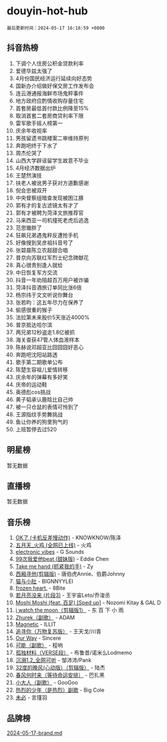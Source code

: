 # douyin-hot-hub

`最后更新时间：2024-05-17 16:18:59 +0800`

## 抖音热榜

1. 下调个人住房公积金贷款利率
1. 爱德华兹太强了
1. 4月份国民经济运行延续向好态势
1. 国新办介绍做好保交房工作发布会
1. 连云港通报海鲜市场鬼秤事件
1. 地方政府应酌情收购存量住宅
1. 首套房最低首付款比例降至15%
1. 取消首套二套房商贷利率下限
1. 雷军歌手摇人榜第一
1. 庆余年收视率
1. 男孩留遗书跳楼案二审维持原判
1. 奔跑吧终于下水了
1. 周杰伦哭了
1. 山西大学辟谣留学生故意不毕业
1. 4月经济数据出炉
1. 王楚然演技
1. 扶老人被讹男子获对方道歉感谢
1. 倪会忠被双开
1. 中央督察组暗查发现被困江豚
1. 郭有才的复古滤镜太有才了
1. 郭有才被聘为菏泽文旅推荐官
1. 马来西亚一司机撞死老虎后逃逸
1. 范思辙胖了
1. 狂飙兄弟遇鬼秤反遭抢手机
1. 好像搜到吴彦祖抖音号了
1. 张碧晨陈立农超甜合唱
1. 普京向苏联红军烈士纪念碑献花
1. 真心很贵别逢人就给
1. 中日恢复军方交流
1. 抖音一年劝阻超百万用户被诈骗
1. 菏泽抖音酒旅订单同比涨6倍
1. 杨宗纬于文文听说你舞台
1. 张若昀：这五年尽力在保养了
1. 偷感很重的猴子
1. 法拉第未来股价5天涨近4000%
1. 普京抵达哈尔滨
1. 两兄弟12秒盗走1.8亿被抓
1. 海关查获47管人体血液样本
1. 陈赫说邓超亚比囧囧囧好恶心
1. 奔跑吧沈阳站路透
1. 歌手第二期歌单公布
1. 陈楚生容祖儿爱情转移
1. 庆余年的弹幕有多好笑
1. 庆帝的运动鞋
1. 奥德彪cos挑战
1. 黄子韬承认鹿晗比自己帅
1. 被一只仓鼠的表情可怜到了
1. 王源指纹手势舞挑战
1. 鱼让你养的狗里狗气的
1. 上班暂停去过520

## 明星榜

暂无数据

## 直播榜

暂无数据

## 音乐榜

1. [OK了 (卡机反差慢动作)](https://sf5-hl-cdn-tos.douyinstatic.com/obj/tos-cn-ve-2774/osXWgLGizaDPmw9B0CIggvCFeIAAebk1YMe8jD) - KNOWKNOW/陈泽
1. [五月天_火鸡 (全网已上线)](https://sf5-hl-cdn-tos.douyinstatic.com/obj/tos-cn-ve-2774/oEtOMSQZstjlJ4nfBEgeqN29IbWjkmDBrFtF2C) - 火鸡
1. [electronic vibes](https://sf5-hl-cdn-tos.douyinstatic.com/obj/tos-cn-ve-2774/oMIpXkYtpBe14gZjOFMCLfhBv1zjK1O3Ztar9Q) - G Sounds
1. [99次我爱他beat (甜妹版)](https://sf27-cdn-tos.douyinstatic.com/obj/tos-cn-ve-2774/ocBPCLaDWFQr2tJdQmEDjGfSYIjegYYPBQZykZ) - Eddie Chen
1. [Take me hand (抓紧我的手)](https://sf3-cdn-tos.douyinstatic.com/obj/tos-cn-ve-2774/os8GB2fDQQmJZTmtomg0gHX5fBACiEgcFgEKYg) - Zy
1. [西厢寻他(剪辑版)](https://sf6-cdn-tos.douyinstatic.com/obj/tos-cn-ve-2774/oUsAVfAQKlRNxEv5qxvIB8o5qmIWUcXbzJKJhw) - 唐伯虎Annie、伯爵Johnny
1. [猫与小肚](https://sf5-hl-cdn-tos.douyinstatic.com/obj/tos-cn-ve-2774/osZeoClMECgK8DYl6VebABgbchEtPYQjZEnRtd) - BIGNNYYLEI
1. [frozen heart.](https://sf3-cdn-tos.douyinstatic.com/obj/tos-cn-ve-2774/oIIWJfyjIACZA9zQMtnJ6hQQhFC4vhCupoRBsO) - 8Bite
1. [若月亮没来 (片段3)](https://sf5-hl-cdn-tos.douyinstatic.com/obj/tos-cn-ve-2774/okfyEUsGW1B1ovJi5JiN9IjvAT2lMwA054GoEB) - 王宇宙Leto/乔浚丞
1. [Moshi Moshi (feat. 百足) [Sped up]](https://sf5-hl-cdn-tos.douyinstatic.com/obj/tos-cn-ve-2774/ocCPFQcXJLeroaIdQLIGAoeeYM3OAUYGDguHXz) - Nozomi Kitay & GAL D
1. [i watch the moon（剪辑版1）](https://sf5-hl-cdn-tos.douyinstatic.com/obj/tos-cn-ve-2774/o0I9mSChzHZANMJIEBfkCQzzg6N5WAcVtqft9P) - 东 百 下 小 雨
1. [Zhurek（副歌）](https://sf3-cdn-tos.douyinstatic.com/obj/tos-cn-ve-2774/ooQm8FBZQDlf0btEYgVpCcSCQfrdJGBEKZYBGS) - ADAM
1. [Magnetic](https://sf5-hl-cdn-tos.douyinstatic.com/obj/tos-cn-ve-2774/oAQCYdBNZfLACGDmVFAsfAtpy32tqErgQ3XgBN) - ILLIT
1. [追寻你（万物复苏版）](https://sf27-cdn-tos.douyinstatic.com/obj/tos-cn-ve-2774/oYeAZJsbjIDit9APmBg8u6uDUQnHmoCf3gbo74) - 王天戈/川青
1. [Our Way](https://sf5-hl-cdn-tos.douyinstatic.com/obj/tos-cn-ve-2774/o8tPEkQgQNCe0DPeFwZzYrbqLlnzBBrYidWkEZ) - Sincere
1. [可能（副歌）](https://sf3-cdn-tos.douyinstatic.com/obj/tos-cn-ve-2774/cde1731888894259b333569393c2fb51) - 程响
1. [孤独材料（VERSE段）](https://sf3-cdn-tos.douyinstatic.com/obj/tos-cn-ve-2774/ocX7glDNHYlwFeYrGQfBZoThtvPWy8tCCEBGKQ) - 布鲁昔/诺米么Lodmemo
1. [沉溺1.2_全网可听](https://sf3-cdn-tos.douyinstatic.com/obj/tos-cn-ve-2774/ok2QoiBqsWAX9McZmWiI9gAB0EzwD4Xj6yfmtH) - 邹沛沛/Pank
1. [32度的晚风(心动版）（剪辑版）](https://sf5-hl-cdn-tos.douyinstatic.com/obj/tos-cn-ve-2774/owNyabsyWdzUulxhoJfK8IBXgp0UMQAHpvGh2B) - 陆杰
1. [春风何时来（等待命运安排）](https://sf5-hl-cdn-tos.douyinstatic.com/obj/tos-cn-ve-2774/oICBNbD3gelMfB4WgiD1KI2jQtXZE2FgHLwtsl) - 巴扎黑
1. [小大人（副歌）](https://sf3-cdn-tos.douyinstatic.com/obj/tos-cn-ve-2774/oIhaDwehWhLFsVIG7QIICLLazDNGJAGg5geeb4) - GooGoo
1. [热烈的少年（是热烈）副歌](https://sf5-hl-cdn-tos.douyinstatic.com/obj/tos-cn-ve-2774/owVNI0CLDAUMtSz6TEYvfFBFL4UDFFhLfgK8fa) - Big Cole
1. [未必](https://sf5-hl-cdn-tos.douyinstatic.com/obj/tos-cn-ve-2774/ogntQMFnKQDZUgTCYuJgfLEtleYZZFxBQqhhFB) - 言瑾羽

## 品牌榜

[2024-05-17-brand.md](2024-05-17-brand.md)
